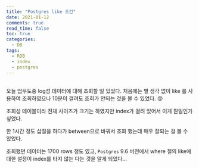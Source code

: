 ```yaml
---
title: "Postgres like 조건"
date: 2021-01-12
comments: true
read_time: false
toc: true
categories:
  - DB
tags:
  - RDB
  - index
  - postgres
---
```


<br>
오늘 업무도중 log성 데이터에 대해 조회할 일 있었다.  
처음에는 별 생각 없이 like 를 사용하여 조회하였으나 10분이 걸려도 조회가 안되는 것을 볼 수 있었다. 😵

조회성 테이블이라 전체 사이즈가 크기는 하였지만 index가 걸려 있어서 이게 뭔일인가 싶었다.

한 1시간 정도 삽질을 하다가 between으로 바꿔서 조회 했는데 매우 잘되는 걸 볼 수 있었다.

조회했던 데이터는 1700 rows 정도 였고, `Postgres` 9.6 버전에서 where 절의 like에 대한 설정이 index를 타지 않는 다는 것을 알게 되었다...
